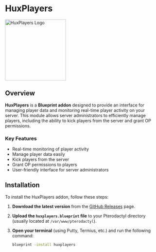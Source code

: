 # HuxPlayers

<img src="https://addons.huxplay.eu/img/logo.png" alt="HuxPlayers Logo" width="200"/>

## Overview

**HuxPlayers** is a **Blueprint addon** designed to provide an interface for managing player data and monitoring real-time player activity on your server. This module allows server administrators to efficiently manage players, including the ability to kick players from the server and grant OP permissions.

### Key Features

- Real-time monitoring of player activity
- Manage player data easily
- Kick players from the server
- Grant OP permissions to players
- User-friendly interface for server administrators

## Installation

To install the HuxPlayers addon, follow these steps:

1. **Download the latest version** from the [GitHub Releases](https://github.com/RecuvaPumDEV/huxplayers/releases) page.
2. **Upload the `huxplayers.blueprint` file** to your Pterodactyl directory (usually located at `/var/www/pterodactyl`).
3. **Open your terminal** (using Putty, Termius, etc.) and run the following command:

   ```bash
   blueprint -install huxplayers
   ```

